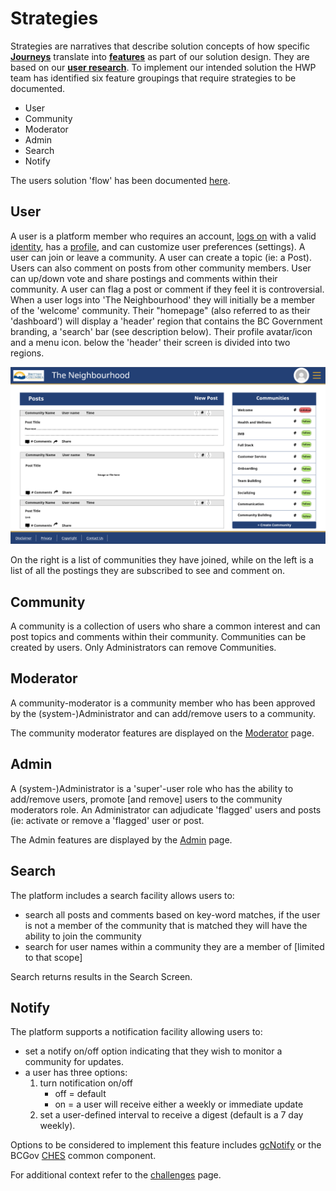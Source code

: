 # Strategies 

Strategies are narratives that describe solution concepts of how specific **[Journeys](https://github.com/bcgov/CITZ-HybridWorkplace/wiki/5.User-Journeys)** translate into **[features](https://github.com/bcgov/CITZ-HybridWorkplace/wiki/7.Security)** as part of our solution design. 
They are based on our **[user research](https://github.com/bcgov/CITZ-HybridWorkplace/wiki/3.User-Research)**. To implement our intended solution the HWP team has identified six feature groupings that require strategies to be documented.

* User
* Community
* Moderator
* Admin
* Search
* Notify

The users solution 'flow' has been documented [here](https://github.com/bcgov/CITZ-HybridWorkplace/wiki/9.Wireframes#flow-diagram).

## User

A user is a platform member who requires an account, [logs on](https://user-images.githubusercontent.com/82344553/157935583-ab1b70db-121b-41b4-a3fb-575e594b6a00.png) with a valid [identity](https://github.com/bcgov/CITZ-HybridWorkplace/wiki/Challenges#issue----how-to-integrate-keycloak), has a [profile](https://github.com/bcgov/CITZ-HybridWorkplace/wiki/9.Wireframes#u1t4---profile), and can customize user preferences (settings). 
A user can join or leave a community. A user can create a topic (ie: a Post). Users can also comment on posts from other community members. User can up/down vote and share postings and comments within their community. A user can flag a post or comment if they feel it is controversial. When a user logs into 'The Neighbourhood' they will initially be a member of the 'welcome' community. Their "homepage" (also referred to as their 'dashboard') will display a 'header' region that contains the BC Government branding, a 'search' bar (see description below). Their profile avatar/icon and a menu icon. below the 'header' their screen is divided into two regions.

![a](https://github.com/bcgov/CITZ-HybridWorkplace/raw/main/docs/HOME.png)


On the right is a list of communities they have joined, while on the left is a list of all the postings they are subscribed to see and comment on.

## Community 

A community is a collection of users who share a common interest and can post topics and comments within their community. Communities can be created by users. Only Administrators can remove Communities.

## Moderator

A community-moderator is a community member who has been approved by the (system-)Administrator and can add/remove users to a community.

The community moderator features are displayed on the [Moderator](https://github.com/bcgov/CITZ-HybridWorkplace/blob/main/docs/moderatorPanel.png) page.

## Admin

A (system-)Administrator is a 'super'-user role who has the ability to add/remove users, promote [and remove] users to the community moderators role. 
An Administrator can adjudicate 'flagged' users and posts (ie: activate or remove a 'flagged' user or post. 

The Admin features are displayed by the [Admin](https://github.com/bcgov/CITZ-HybridWorkplace/blob/main/docs/AdminPanel.png) page.

## Search

The platform includes a search facility allows users to: 
* search all posts and comments based on key-word matches, if the user is not a member of the community that is matched they will have the ability to join the community
* search for user names within a community they are a member of [limited to that scope]

Search returns results in the Search Screen.

## Notify

The platform supports a notification facility allowing users to: 
* set a notify on/off option indicating that they wish to monitor a community for updates.
* a user has three options: 
     1. turn notification on/off
           - off = default 
           - on = a user will receive either a weekly or immediate update
     2. set a user-defined interval to receive a digest (default is a 7 day weekly).

Options to be considered to implement this feature includes [gcNotify](https://notification.canada.ca/) or the BCGov [CHES](https://digital.gov.bc.ca/common-components/common-hosted-email-service) common component.

For additional context refer to the [challenges](https://github.com/bcgov/CITZ-HybridWorkplace/wiki/Challenges#issue----how-to-trigger-the-update-notification-frequency) page.

